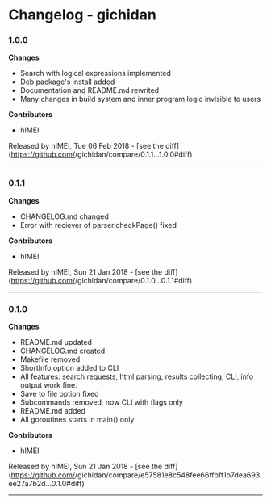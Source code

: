 # Changelog - gichidan

### 1.0.0

__Changes__

- Search with logical expressions implemented
- Deb package's install added
- Documentation and README.md rewrited
- Many changes in build system and inner program logic invisible to users




__Contributors__

- hIMEI

Released by hIMEI, Tue 06 Feb 2018 -
[see the diff](https://github.com/<no value>/gichidan/compare/0.1.1...1.0.0#diff)
______________

### 0.1.1

__Changes__

- CHANGELOG.md changed
- Error with reciever of parser.checkPage() fixed

__Contributors__

- hIMEI

Released by hIMEI, Sun 21 Jan 2018 -
[see the diff](https://github.com/<no value>/gichidan/compare/0.1.0...0.1.1#diff)
______________

### 0.1.0

__Changes__

- README.md updated
- CHANGELOG.md created
- Makefile removed
- ShortInfo option added to CLI
- All features: search requests, html parsing, results collecting, CLI, info output work fine.
- Save to file option fixed
- Subcommands removed, now CLI with flags only
- README.md added
- All goroutines starts in main() only

__Contributors__

- hIMEI

Released by hIMEI, Sun 21 Jan 2018 -
[see the diff](https://github.com/<no value>/gichidan/compare/e57581e8c548fee66ffbff1b7dea693ee27a7b2d...0.1.0#diff)
______________


